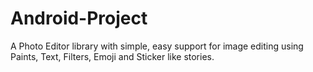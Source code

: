 # Android-Project
A Photo Editor library with simple, easy support for image editing using Paints, Text, Filters, Emoji and Sticker like stories.
